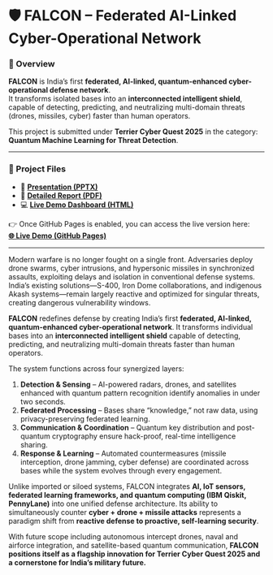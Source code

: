 # 🛡️ FALCON – Federated AI-Linked Cyber-Operational Network

### 🚀 Overview
**FALCON** is India’s first **federated, AI-linked, quantum-enhanced cyber-operational defense network**.  
It transforms isolated bases into an **interconnected intelligent shield**, capable of detecting, predicting, and neutralizing multi-domain threats (drones, missiles, cyber) faster than human operators.  

This project is submitted under **Terrier Cyber Quest 2025** in the category:  
**Quantum Machine Learning for Threat Detection**.  

---

### 📂 Project Files
- 🎤 **[Presentation (PPTX)](https://github.com/8977654453/FALCON/raw/main/FALCON%20%E2%80%93%20Federated%20AI-Linked....pptx)**  
- 📄 **[Detailed Report (PDF)](https://github.com/8977654453/FALCON/raw/main/Falcon%20pdf.pdf)**  
- 💻 **[Live Demo Dashboard (HTML)](https://github.com/8977654453/FALCON/raw/main/final%20demo1.html)**  

👉 Once GitHub Pages is enabled, you can access the live version here:  
**[🌐 Live Demo (GitHub Pages)](https://8977654453.github.io/FALCON/final%20demo1.html)**  

---


Modern warfare is no longer fought on a single front. Adversaries deploy drone swarms, cyber intrusions, and hypersonic missiles in synchronized assaults, exploiting delays and isolation in conventional defense systems. India’s existing solutions—S-400, Iron Dome collaborations, and indigenous Akash systems—remain largely reactive and optimized for singular threats, creating dangerous vulnerability windows.  

**FALCON** redefines defense by creating India’s first **federated, AI-linked, quantum-enhanced cyber-operational network**. It transforms individual bases into an **interconnected intelligent shield** capable of detecting, predicting, and neutralizing multi-domain threats faster than human operators.  

The system functions across four synergized layers:  
1. **Detection & Sensing** – AI-powered radars, drones, and satellites enhanced with quantum pattern recognition identify anomalies in under two seconds.  
2. **Federated Processing** – Bases share “knowledge,” not raw data, using privacy-preserving federated learning.  
3. **Communication & Coordination** – Quantum key distribution and post-quantum cryptography ensure hack-proof, real-time intelligence sharing.  
4. **Response & Learning** – Automated countermeasures (missile interception, drone jamming, cyber defense) are coordinated across bases while the system evolves through every engagement.  

Unlike imported or siloed systems, FALCON integrates **AI, IoT sensors, federated learning frameworks, and quantum computing (IBM Qiskit, PennyLane)** into one unified defense architecture. Its ability to simultaneously counter **cyber + drone + missile attacks** represents a paradigm shift from **reactive defense to proactive, self-learning security**.  

With future scope including autonomous intercept drones, naval and airforce integration, and satellite-based quantum communication, **FALCON positions itself as a flagship innovation for Terrier Cyber Quest 2025 and a cornerstone for India’s military future.**  

